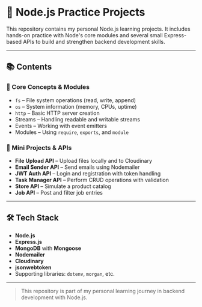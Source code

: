 # 🧠 Node.js Practice Projects

This repository contains my personal Node.js learning projects. It includes hands-on practice with Node's core modules and several small Express-based APIs to build and strengthen backend development skills.

---

## 📚 Contents

### 🔧 Core Concepts & Modules

- `fs` – File system operations (read, write, append)
- `os` – System information (memory, CPUs, uptime)
- `http` – Basic HTTP server creation
- Streams – Handling readable and writable streams
- Events – Working with event emitters
- Modules – Using `require`, `exports`, and `module`

### 🚀 Mini Projects & APIs

- **File Upload API** – Upload files locally and to Cloudinary
- **Email Sender API** – Send emails using Nodemailer
- **JWT Auth API** – Login and registration with token handling
- **Task Manager API** – Perform CRUD operations with validation
- **Store API** – Simulate a product catalog
- **Job API** – Post and filter job entries

---

## 🛠 Tech Stack

- **Node.js**
- **Express.js**
- **MongoDB** with **Mongoose**
- **Nodemailer**
- **Cloudinary**
- **jsonwebtoken**
- Supporting libraries: `dotenv`, `morgan`, etc.

---

> This repository is part of my personal learning journey in backend development with Node.js.
